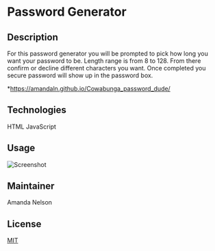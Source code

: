 # Password Generator
## Description
For this password generator you will be prompted to pick how long you want your password to be. Length range is from 8 to 128. From there confirm or decline different characters you want. Once completed you secure password will show up in the password box.

*https://amandaln.github.io/Cowabunga_password_dude/

## Technologies
HTML
JavaScript

## Usage
![Screenshot](./assets/images/Screenshot(18).png)


## Maintainer
Amanda Nelson

## License
[MIT](https://choosealicense.com/licenses/mit/)